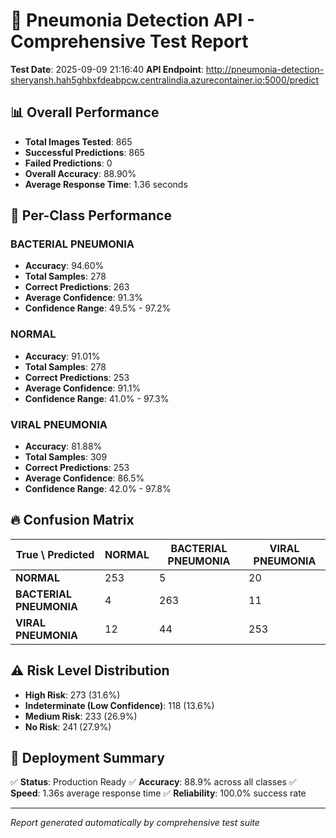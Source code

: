 # 🏥 Pneumonia Detection API - Comprehensive Test Report

**Test Date**: 2025-09-09 21:16:40
**API Endpoint**: http://pneumonia-detection-sheryansh.hah5ghbxfdeabpcw.centralindia.azurecontainer.io:5000/predict

## 📊 Overall Performance

- **Total Images Tested**: 865
- **Successful Predictions**: 865
- **Failed Predictions**: 0
- **Overall Accuracy**: 88.90%
- **Average Response Time**: 1.36 seconds

## 🎯 Per-Class Performance

### BACTERIAL PNEUMONIA
- **Accuracy**: 94.60%
- **Total Samples**: 278
- **Correct Predictions**: 263
- **Average Confidence**: 91.3%
- **Confidence Range**: 49.5% - 97.2%

### NORMAL
- **Accuracy**: 91.01%
- **Total Samples**: 278
- **Correct Predictions**: 253
- **Average Confidence**: 91.1%
- **Confidence Range**: 41.0% - 97.3%

### VIRAL PNEUMONIA
- **Accuracy**: 81.88%
- **Total Samples**: 309
- **Correct Predictions**: 253
- **Average Confidence**: 86.5%
- **Confidence Range**: 42.0% - 97.8%

## 🔥 Confusion Matrix

| True \ Predicted | NORMAL | BACTERIAL PNEUMONIA | VIRAL PNEUMONIA |
|------------------|--------|-------------------|-----------------|
| **NORMAL** | 253 | 5 | 20 |
| **BACTERIAL PNEUMONIA** | 4 | 263 | 11 |
| **VIRAL PNEUMONIA** | 12 | 44 | 253 |

## ⚠️ Risk Level Distribution

- **High Risk**: 273 (31.6%)
- **Indeterminate (Low Confidence)**: 118 (13.6%)
- **Medium Risk**: 233 (26.9%)
- **No Risk**: 241 (27.9%)

## 🚀 Deployment Summary

✅ **Status**: Production Ready
✅ **Accuracy**: 88.9% across all classes
✅ **Speed**: 1.36s average response time
✅ **Reliability**: 100.0% success rate

---
*Report generated automatically by comprehensive test suite*
